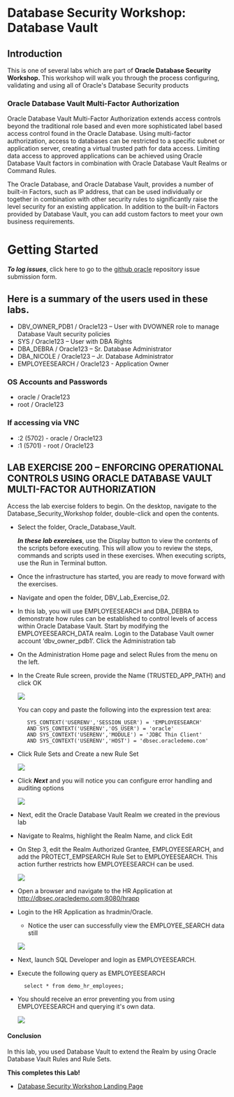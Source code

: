 ﻿# Database Security Workshop: Database Vault


## Introduction

This is one of several labs which are part of **Oracle Database Security Workshop.** This workshop will walk you through the process configuring, validating and using all of Oracle's Database Security products

### Oracle Database Vault Multi-Factor Authorization

Oracle Database Vault Multi-Factor Authorization extends access controls beyond the traditional role based and even more sophisticated label based access control found in the Oracle Database. Using multi-factor authorization, access to databases can be restricted to a specific subnet or application server, creating a virtual trusted path for data access. Limiting data access to approved applications can be achieved using Oracle Database Vault factors in combination with Oracle Database Vault Realms or Command Rules. 

The Oracle Database, and Oracle Database Vault, provides a number of built-in Factors, such as IP address, that can be used individually or together in combination with other security rules to significantly raise the level security for an existing application. In addition to the built-in Factors provided by Database Vault, you can add custom factors to meet your own business requirements.


# Getting Started

***To log issues***, click here to go to the [github oracle](https://github.com/kwazulu/dbsec-workshop/issues/new) repository issue submission form.


##	Here is a summary of the users used in these labs.
  -	DBV_OWNER_PDB1 / Oracle123 – User with DVOWNER role to manage Database Vault security policies
  -	SYS / Oracle123     – User with DBA Rights
  - DBA_DEBRA / Oracle123 – Sr. Database Administrator
  - DBA_NICOLE  / Oracle123 – Jr. Database Administrator
  - EMPLOYEESEARCH / Oracle123 - Application Owner

###	OS Accounts and Passwords
  -	oracle / Oracle123
  - root / Oracle123

###	If accessing via VNC
 - :2 (5702) - oracle / Oracle123
 - :1 (5701) - root / Oracle123


## LAB EXERCISE 200 – ENFORCING OPERATIONAL CONTROLS USING ORACLE DATABASE VAULT MULTI-FACTOR AUTHORIZATION

Access the lab exercise folders to begin.  On the desktop, navigate to the Database_Security_Workshop folder, double-click and open the contents.

- Select the folder, Oracle_Database_Vault.

    ***In these lab exercises***, use the Display button to view the contents of the scripts before executing.  This will allow you to review the steps, commands and scripts used in these exercises.  When executing scripts, use the Run in Terminal button.

- Once the infrastructure has started, you are ready to move forward with the exercises.

- Navigate and open the folder, DBV_Lab_Exercise_02.

- In this lab, you will use EMPLOYEESEARCH and DBA_DEBRA to demonstrate how rules can be established to control levels of access within Oracle Database Vault. Start by modifying the EMPLOYEESEARCH_DATA realm.  Login to the Database Vault owner account ‘dbv_owner_pdb1’.  Click the Administration tab

- On the Administration Home page and select Rules from the menu on the left.

- In the Create Rule screen, provide the Name (TRUSTED_APP_PATH) and click OK 

    ![](images/202.png)
    
    You can copy and paste the following into the expression text area:
    
         SYS_CONTEXT('USERENV','SESSION_USER') = 'EMPLOYEESEARCH' 
         AND SYS_CONTEXT('USERENV','OS_USER') = 'oracle' 
         AND SYS_CONTEXT('USERENV','MODULE') = 'JDBC Thin Client' 
         AND SYS_CONTEXT('USERENV','HOST') = 'dbsec.oracledemo.com'
         
- Click Rule Sets and Create a new Rule Set

    ![](images/210.png)

- Click ***Next*** and you will notice you can configure error handling and auditing options

    ![](images/211.png)
    
- Next, edit the Oracle Database Vault Realm we created in the previous lab

- Navigate to Realms, highlight the Realm Name, and click Edit

- On Step 3, edit the Realm Authorized Grantee, EMPLOYEESEARCH, and add the PROTECT_EMPSEARCH Rule Set to EMPLOYEESEARCH.  This action further restricts how EMPLOYEESEARCH can be used. 

    ![](images/213.png)
    
- Open a browser and navigate to the HR Application at http://dbsec.oracledemo.com:8080/hrapp

- Login to the HR Application as hradmin/Oracle. 
    - Notice the user can successfully view the EMPLOYEE_SEARCH data still

    ![](images/216.png)

- Next, launch SQL Developer and login as EMPLOYEESEARCH.

- Execute the following query as EMPLOYEESEARCH

        select * from demo_hr_employees;
        
- You should receive an error preventing you from using EMPLOYEESEARCH and querying it's own data.

    ![](images/218.png)
    
#### Conclusion

In this lab, you used Database Vault to extend the Realm by using Oracle Database Vault Rules and Rule Sets. 


**This completes this Lab!**

- [Database Security Workshop Landing Page](https://github.com/kwazulu/dbsec-workshop/blob/master/README.md)